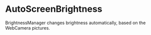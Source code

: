 # AutoScreenBrightness
BrightnessManager changes brightness automatically, based on the WebCamera pictures.
